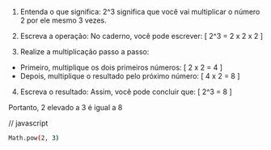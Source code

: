 1. Entenda o que significa: 2^3 significa que você vai multiplicar o número 2 por ele mesmo 3 vezes.

2. Escreva a operação: No caderno, você pode escrever:
   \[
   2^3 = 2 x 2 x 2
   \]

3. Realize a multiplicação passo a passo:

- Primeiro, multiplique os dois primeiros números:
  \[
  2 x 2 = 4
  \]
- Depois, multiplique o resultado pelo próximo número:
  \[
  4 x 2 = 8
  \]

4. Escreva o resultado: Assim, você pode concluir que:
   \[
   2^3 = 8
   \]

Portanto, 2 elevado a 3 é igual a 8

// javascript

```bash
Math.pow(2, 3)
```

